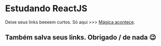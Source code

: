 # Estudando ReactJS

Deixe seus links beeeem curtos. Só aqui >>> [Mágica acontece](https://github.com/facebook/create-react-app).

## Também salva seus links. Obrigado / de nada 😉